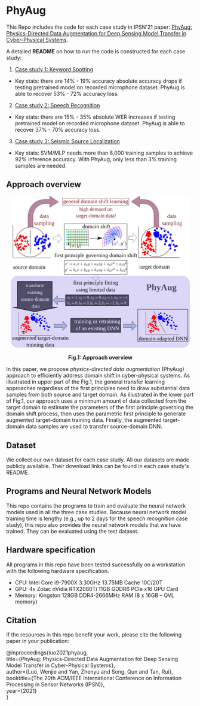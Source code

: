 # PhyAug
This Repo includes the code for each case study in IPSN'21 paper: [PhyAug: Physics-Directed Data Augmentation for Deep Sensing Model Transfer in Cyber-Physical Systems](https://arxiv.org/pdf/2104.01160.pdf).

A detailed **README** on how to run the code is constructed for each case study:
1. [Case study 1: Keyword Spotting](https://github.com/jiegev5/PhyAug/tree/main/key_word_spotting)
  - Key stats: there are 14% - 19% accuracy absolute accuracy drops if testing pretrained model on recorded microphone dataset. PhyAug is able to recover 53% - 72% accuracy loss.
2. [Case study 2: Speech Recognition](https://github.com/jiegev5/PhyAug/tree/main/ASR)
  - Key stats: there are 15% - 35% absolute WER increases if testing pretrained model on recorded microphone dataset. PhyAug is able to recover 37% - 70% accuracy loss.
3. [Case study 3: Seismic Source Localization](https://github.com/jiegev5/PhyAug/tree/main/seismic_localization)
  - Key stats: SVM/MLP needs more than 8,000 training samples to achieve 92% inference accuracy. With PhyAug, only less than 3% training samples are needed.

## Approach overview
<p align="center"><img src="overview.svg" width="480"\></p>
<p align="center"><strong>Fig.1: Approach overview</strong></p>

In this paper, we propose *physics-directed data augmentation* (PhyAug) approach to efficiently address domain shift in cyber-physical systems. As illustrated in upper part of the Fig.1, the general transfer learning approaches regardless of the first principles need to draw substantial data samples from both source and target domain. As illustrated in the lower part of Fig.1, our approach uses a minimum amount of data collected from the target domain to estimate the parameters of the first principle governing the domain shift process, then uses the parametric first principle to generate augmented target-domain training data. Finally, the augmented target-domain data samples are used to transfer source-domain DNN.

## Dataset
We collect our own dataset for each case study. All our datasets are made publicly available. Their download links can be found in each case study's README. 

## Programs and Neural Network Models
This repo contains the programs to train and evaluate the neural network models used in all the three case studies. Because neural network model training time is lengthy (e.g., up to 2 days for the speech recognition case study), this repo also provides the neural network models that we have trained. They can be evaluated using the test dataset.

## Hardware specification
All programs in this repo have been tested successfully on a workstation with the following hardware specification.
- CPU: Intel Core i9-7900X 3.30GHz 13.75MB Cache 10C/20T
- GPU: 4x Zotac nVidia RTX2080Ti 11GB GDDR6 PCIe x16 GPU Card
- Memory: Kingston 128GB DDR4-2666MHz RAM (8 x 16GB – QVL memory)

## Citation
If the resources in this repo benefit your work, please cite the following paper in your publication:

@inproceedings{luo2021phyaug, \
  title={PhyAug: Physics-Directed Data Augmentation for Deep Sensing Model Transfer in Cyber-Physical Systems},\
  author={Luo, Wenjie and Yan, Zhenyu and Song, Qun and Tan, Rui},\
  booktitle={The 20th ACM/IEEE International Conference on Information Processing in Sensor Networks (IPSN)},\
  year={2021}\
}
